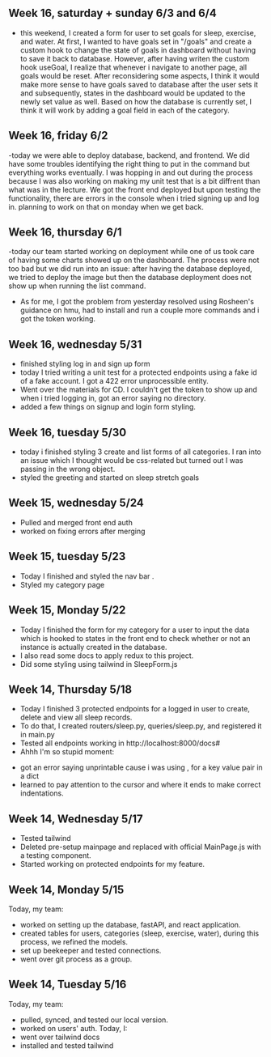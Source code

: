 ## Week 16, saturday + sunday 6/3 and 6/4
- this weekend, I created a form for user to set goals for sleep, exercise, and water. At first, I wanted to have goals set in "/goals" and create a custom hook to change the state of goals in dashboard without having to save it back to database. However, after having writen the custom hook useGoal, I realize that whenever i navigate to another page, all goals would be reset. After reconsidering some aspects, I think it would make more sense to have goals saved to database after the user sets it and subsequently, states in the dashboard would be updated to the newly set value as well. Based on how the database is currently set, I think it will work by adding a goal field in each of the category.

## Week 16, friday 6/2
-today we were able to deploy database, backend, and frontend. We did have some troubles identifying the right thing to put in the command but everything works eventually. I was hopping in and out during the process because I was also working on making my unit test that is a bit diffrent than what was in the lecture. We got the front end deployed but upon testing the functionality, there are errors in the console when i tried signing up and log in. planning to work on that on monday when we get back.

## Week 16, thursday 6/1
-today our team started working on deployment while one of us took care of having some charts showed up on the dashboard. The process were not too bad but we did run into an issue: after having the database deployed, we tried to deploy the image but then the database deployment does not show up when running the list command.
- As for me, I got the problem from yesterday resolved using Rosheen's guidance on hmu, had to install and run a couple more commands and i got the token working.

## Week 16, wednesday 5/31
- finished styling log in and sign up form
- today I tried writing a unit test for a protected endpoints using a fake id of a fake account. I got a 422 error unprocessible entity.
- Went over the materials for CD. I couldn't get the token to show up and when i tried logging in, got an error saying no directory.
- added a few things on signup and login form styling.

## Week 16, tuesday 5/30
- today i finished styling 3 create and list forms of all categories. I ran into an issue which I thought would be css-related but turned out I was passing in the wrong object.
- styled the greeting and started on sleep stretch goals




## Week 15, wednesday 5/24
- Pulled and merged front end auth
- worked on fixing errors after merging

## Week 15, tuesday 5/23
- Today I finished and styled the nav bar .
- Styled my category page

## Week 15, Monday 5/22
- Today I finished the form for my category for a user to input the data which is hooked to states in the front end to check whether or not an instance is actually created in the database.
- I also read some docs to apply redux to this project.
- Did some styling using tailwind in SleepForm.js
## Week 14, Thursday 5/18
- Today I finished 3 protected endpoints for a logged in user to create, delete and view all sleep records.
- To do that, I created routers/sleep.py, queries/sleep.py, and registered it in main.py
- Tested all endpoints working in http://localhost:8000/docs#
- Ahhh I'm so stupid moment:
+ got an error saying unprintable cause i was using , for a key value pair in a dict
+ learned to pay attention to the cursor and where it ends to make correct indentations.



## Week 14, Wednesday 5/17
- Tested tailwind
- Deleted pre-setup mainpage and replaced with official MainPage.js with a testing component.
- Started working on protected endpoints for my feature.


## Week 14, Monday 5/15
Today, my team:
- worked on setting up the database, fastAPI, and react application.
- created tables for users, categories (sleep, exercise, water), during this process, we refined the models.
- set up beekeeper and tested connections.
- went over git process as a group.


## Week 14, Tuesday 5/16
Today, my team:
- pulled, synced, and tested our local version.
- worked on users' auth.
Today, I:
- went over tailwind docs
- installed and tested tailwind

